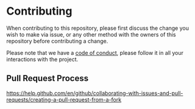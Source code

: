# Contributing

When contributing to this repository, please first discuss the change you wish to make via issue, or any other method with the owners of this repository before contributing a change.

Please note that we have a [code of conduct](CODE-OF-CONDUCT.md), please follow it in all your interactions with the project.

## Pull Request Process

https://help.github.com/en/github/collaborating-with-issues-and-pull-requests/creating-a-pull-request-from-a-fork
